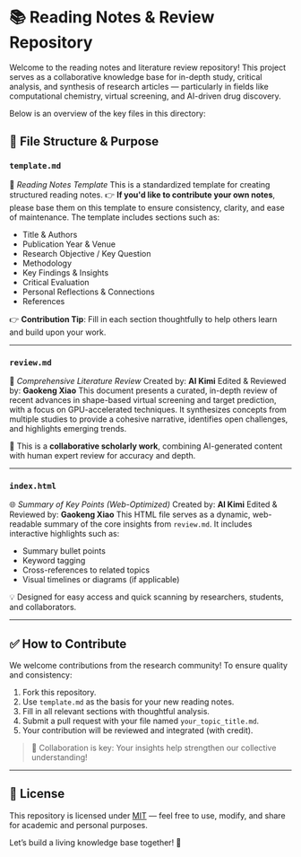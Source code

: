 # 📚 Reading Notes & Review Repository

Welcome to the reading notes and literature review repository! This project serves as a collaborative knowledge base for in-depth study, critical analysis, and synthesis of research articles — particularly in fields like computational chemistry, virtual screening, and AI-driven drug discovery.

Below is an overview of the key files in this directory:

## 📂 File Structure & Purpose

### `template.md`
📖 *Reading Notes Template*
This is a standardized template for creating structured reading notes.
👉 **If you'd like to contribute your own notes**, please base them on this template to ensure consistency, clarity, and ease of maintenance.
The template includes sections such as:
- Title & Authors
- Publication Year & Venue
- Research Objective / Key Question
- Methodology
- Key Findings & Insights
- Critical Evaluation
- Personal Reflections & Connections
- References

👉 **Contribution Tip**: Fill in each section thoughtfully to help others learn and build upon your work.

---

### `review.md`
🔬 *Comprehensive Literature Review*
Created by: **AI Kimi**
Edited & Reviewed by: **Gaokeng Xiao**
This document presents a curated, in-depth review of recent advances in shape-based virtual screening and target prediction, with a focus on GPU-accelerated techniques.
It synthesizes concepts from multiple studies to provide a cohesive narrative, identifies open challenges, and highlights emerging trends.

🔹 This is a **collaborative scholarly work**, combining AI-generated content with human expert review for accuracy and depth.

---

### `index.html`
🌐 *Summary of Key Points (Web-Optimized)*
Created by: **AI Kimi**
Edited & Reviewed by: **Gaokeng Xiao**
This HTML file serves as a dynamic, web-readable summary of the core insights from `review.md`.
It includes interactive highlights such as:
- Summary bullet points
- Keyword tagging
- Cross-references to related topics
- Visual timelines or diagrams (if applicable)

💡 Designed for easy access and quick scanning by researchers, students, and collaborators.

---

## ✅ How to Contribute

We welcome contributions from the research community! To ensure quality and consistency:

1. Fork this repository.
2. Use `template.md` as the basis for your new reading notes.
3. Fill in all relevant sections with thoughtful analysis.
4. Submit a pull request with your file named `your_topic_title.md`.
5. Your contribution will be reviewed and integrated (with credit).

> 🤝 Collaboration is key: Your insights help strengthen our collective understanding!

---

## 📌 License

This repository is licensed under [MIT](LICENSE) — feel free to use, modify, and share for academic and personal purposes.

Let’s build a living knowledge base together! 🌱
